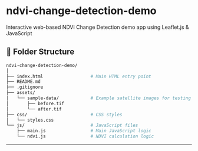 # ndvi-change-detection-demo
Interactive web-based NDVI Change Detection demo app using Leaflet.js &amp; JavaScript

## 📁 **Folder Structure**

```bash
ndvi-change-detection-demo/
│
├── index.html                  # Main HTML entry point
├── README.md                   
├── .gitignore                  
├── assets/                     
│   └── sample-data/            # Example satellite images for testing
│       ├── before.tif
│       └── after.tif
├── css/                        # CSS styles
│   └── styles.css
└── js/                         # JavaScript files
    ├── main.js                 # Main JavaScript logic
    └── ndvi.js                 # NDVI calculation logic
```

---

